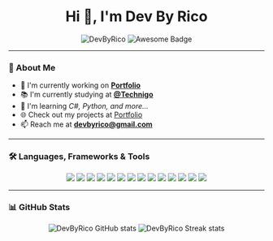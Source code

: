 <h1 align="center"> Hi 👋, I'm Dev By Rico </h1>

<p align="center">
  <img src="https://komarev.com/ghpvc/?username=DevByRico&label=Profile%20views&color=0e75b6&style=flat" alt="DevByRico" />
  <img src="https://img.shields.io/badge/status-awesome-purple" alt="Awesome Badge" />
</p>

---

### 📌 About Me  
- 🎯 I'm currently working on **[Portfolio](https://github.com/DevByRico/Portfolio)**
- 📚 I'm currently studying at **[@Technigo](https://github.com/technigo)**  
- 🚀 I'm learning *C#, Python, and more...*  
- 🌐 Check out my projects at [Portfolio](https://devfolio-rn.netlify.app/)  
- 📫 Reach me at **devbyrico@gmail.com**  

---

### 🛠️ Languages, Frameworks & Tools  
<p align="center">
  <!-- Languages -->
  <img src="https://img.shields.io/badge/HTML-E34F26?style=for-the-badge&logo=html5&logoColor=white"/>
  <img src="https://img.shields.io/badge/CSS-1572B6?style=for-the-badge&logo=css3&logoColor=white"/>
  <img src="https://img.shields.io/badge/JavaScript-F7DF1E?style=for-the-badge&logo=javascript&logoColor=black"/>
  <img src="https://img.shields.io/badge/TypeScript-007ACC?style=for-the-badge&logo=typescript&logoColor=white"/>

  <!-- Frontend -->
  <img src="https://img.shields.io/badge/React-20232A?style=for-the-badge&logo=react&logoColor=61DAFB"/>
  <img src="https://img.shields.io/badge/React%20Router-CA4245?style=for-the-badge&logo=reactrouter&logoColor=white"/>

  <!-- Backend -->
  <img src="https://img.shields.io/badge/Node.js-43853D?style=for-the-badge&logo=node.js&logoColor=white"/>
  <img src="https://img.shields.io/badge/Express.js-000000?style=for-the-badge&logo=express&logoColor=white"/>
  <img src="https://img.shields.io/badge/MongoDB-4EA94B?style=for-the-badge&logo=mongodb&logoColor=white"/>
  <img src="https://img.shields.io/badge/REST%20API-02569B?style=for-the-badge&logo=api&logoColor=white"/>

  <!-- Accessibility -->
  <img src="https://img.shields.io/badge/Web%20Accessibility-000000?style=for-the-badge&logo=w3c&logoColor=white"/>

  <!-- Tools -->
  <img src="https://img.shields.io/badge/Git-F05032?style=for-the-badge&logo=git&logoColor=white"/>
  <img src="https://img.shields.io/badge/GitHub-181717?style=for-the-badge&logo=github&logoColor=white"/>
  <img src="https://img.shields.io/badge/VS%20Code-007ACC?style=for-the-badge&logo=visual-studio-code&logoColor=white"/>
</p>

---

### 📊 GitHub Stats  
<p align="center">
  <img src="https://github-readme-stats.vercel.app/api?username=DevByRico&show_icons=true&theme=dark" alt="DevByRico GitHub stats"/>
  <img src="https://github-readme-streak-stats.herokuapp.com/?user=DevByRico&theme=dark" alt="DevByRico Streak stats"/>
</p>
